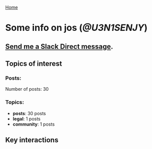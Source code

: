 [Home](https://kelu124.github.io/echommunity/)

# Some info on __jos__ (_@U3N1SENJY_)


## [Send me a Slack Direct message](https://echopen.slack.com/messages/@jos/).

## Topics of interest

### Posts: 

Number of posts: 30

### Topics:

* __posts__: 30 posts
* __legal__: 1 posts
* __community__: 1 posts

## Key interactions 

